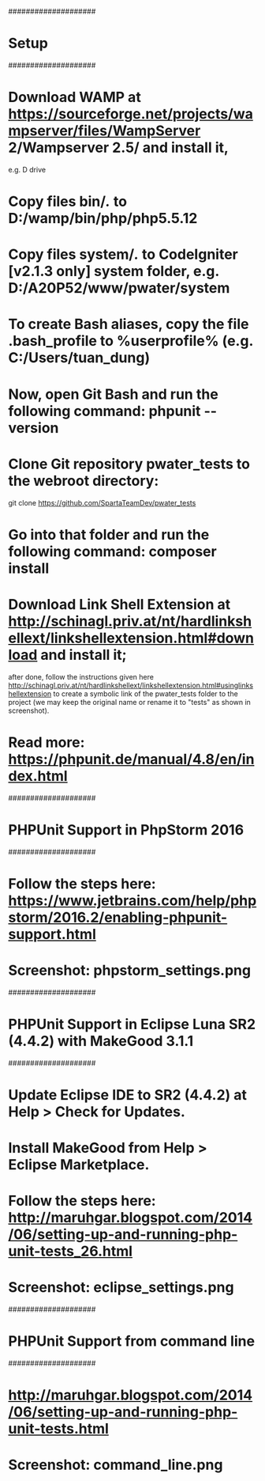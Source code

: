 ####################
# Setup
####################

# Download WAMP at https://sourceforge.net/projects/wampserver/files/WampServer 2/Wampserver 2.5/ and install it,
  e.g. D drive
# Copy files bin/*.* to D:/wamp/bin/php/php5.5.12
# Copy files system/*.* to CodeIgniter [v2.1.3 only] system folder, e.g. D:/A20P52/www/pwater/system
# To create Bash aliases, copy the file .bash_profile to %userprofile% (e.g. C:/Users/tuan_dung)
# Now, open Git Bash and run the following command: phpunit --version

# Clone Git repository pwater_tests to the webroot directory:
  git clone https://github.com/SpartaTeamDev/pwater_tests
# Go into that folder and run the following command: composer install
# Download Link Shell Extension at http://schinagl.priv.at/nt/hardlinkshellext/linkshellextension.html#download and install it;
  after done, follow the instructions given here http://schinagl.priv.at/nt/hardlinkshellext/linkshellextension.html#usinglinkshellextension
  to create a symbolic link of the pwater_tests folder to the project
  (we may keep the original name or rename it to "tests" as shown in screenshot).

# Read more: https://phpunit.de/manual/4.8/en/index.html

####################
# PHPUnit Support in PhpStorm 2016
####################

# Follow the steps here: https://www.jetbrains.com/help/phpstorm/2016.2/enabling-phpunit-support.html
# Screenshot: phpstorm_settings.png

####################
# PHPUnit Support in Eclipse Luna SR2 (4.4.2) with MakeGood 3.1.1
####################

# Update Eclipse IDE to SR2 (4.4.2) at Help > Check for Updates.
# Install MakeGood from Help > Eclipse Marketplace.
# Follow the steps here: http://maruhgar.blogspot.com/2014/06/setting-up-and-running-php-unit-tests_26.html
# Screenshot: eclipse_settings.png

####################
# PHPUnit Support from command line
####################

# http://maruhgar.blogspot.com/2014/06/setting-up-and-running-php-unit-tests.html
# Screenshot: command_line.png